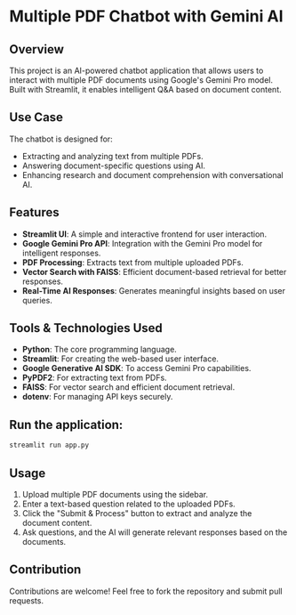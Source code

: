 # Multiple PDF Chatbot with Gemini AI

## Overview

This project is an AI-powered chatbot application that allows users to interact with multiple PDF documents using Google's Gemini Pro model. Built with Streamlit, it enables intelligent Q&A based on document content.

## Use Case

The chatbot is designed for:

- Extracting and analyzing text from multiple PDFs.
- Answering document-specific questions using AI.
- Enhancing research and document comprehension with conversational AI.

## Features

- **Streamlit UI**: A simple and interactive frontend for user interaction.
- **Google Gemini Pro API**: Integration with the Gemini Pro model for intelligent responses.
- **PDF Processing**: Extracts text from multiple uploaded PDFs.
- **Vector Search with FAISS**: Efficient document-based retrieval for better responses.
- **Real-Time AI Responses**: Generates meaningful insights based on user queries.

## Tools & Technologies Used

- **Python**: The core programming language.
- **Streamlit**: For creating the web-based user interface.
- **Google Generative AI SDK**: To access Gemini Pro capabilities.
- **PyPDF2**: For extracting text from PDFs.
- **FAISS**: For vector search and efficient document retrieval.
- **dotenv**: For managing API keys securely.

## Run the application:
   ```bash
   streamlit run app.py
   ```

## Usage

1. Upload multiple PDF documents using the sidebar.
2. Enter a text-based question related to the uploaded PDFs.
3. Click the "Submit & Process" button to extract and analyze the document content.
4. Ask questions, and the AI will generate relevant responses based on the documents.

## Contribution

Contributions are welcome! Feel free to fork the repository and submit pull requests.




